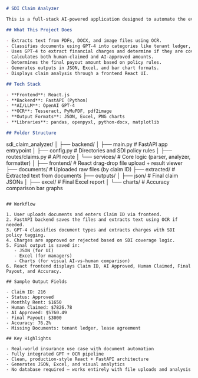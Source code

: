 
```markdown
# SDI Claim Analyzer

This is a full-stack AI-powered application designed to automate the evaluation of Security Deposit Insurance (SDI) claims. It extracts content from uploaded documents, applies SDI policy rules, evaluates charges, and generates a comprehensive Excel summary with payout decisions.

## What This Project Does

- Extracts text from PDFs, DOCX, and image files using OCR.
- Classifies documents using GPT-4 into categories like tenant ledger, lease agreement, etc.
- Uses GPT-4 to extract financial charges and determine if they are covered by SDI policy.
- Calculates both human-claimed and AI-approved amounts.
- Determines the final payout amount based on policy rules.
- Generates outputs in JSON, Excel, and bar chart formats.
- Displays claim analysis through a frontend React UI.

## Tech Stack

- **Frontend**: React.js
- **Backend**: FastAPI (Python)
- **AI/LLM**: OpenAI GPT-4
- **OCR**: Tesseract, PyMuPDF, pdf2image
- **Output Formats**: JSON, Excel, PNG charts
- **Libraries**: pandas, openpyxl, python-docx, matplotlib

## Folder Structure

```
sdi_claim_analyzer/
│
├── backend/
│   ├── main.py                # FastAPI app entrypoint
│   ├── config.py              # Directories and SDI policy rules
│   ├── routes/claims.py       # API route
│   └── services/              # Core logic (parser, analyzer, formatter)
│
├── frontend/                  # React drag-drop file upload + result viewer
├── documents/                 # Uploaded raw files (by claim ID)
├── extracted/                 # Extracted text from documents
├── outputs/
│   ├── json/                  # Final claim JSONs
│   ├── excel/                 # Final Excel report
│   └── charts/                # Accuracy comparison bar graphs
```

## Workflow

1. User uploads documents and enters Claim ID via frontend.
2. FastAPI backend saves the files and extracts text using OCR if needed.
3. GPT-4 classifies document types and extracts charges with SDI policy tagging.
4. Charges are approved or rejected based on SDI coverage logic.
5. Final output is saved in:
   - JSON (for UI)
   - Excel (for managers)
   - Charts (for visual AI-vs-human comparison)
6. React frontend displays Claim ID, AI Approved, Human Claimed, Final Payout, and Accuracy.

## Sample Output Fields

- Claim ID: 216  
- Status: Approved  
- Monthly Rent: $1650  
- Human Claimed: $7826.78  
- AI Approved: $5760.49  
- Final Payout: $3000  
- Accuracy: 76.2%  
- Missing Documents: tenant ledger, lease agreement  

## Key Highlights

- Real-world insurance use case with document automation
- Fully integrated GPT + OCR pipeline
- Clean, production-style React + FastAPI architecture
- Generates JSON, Excel, and visual analytics
- No database required – works entirely with file uploads and analysis


```

